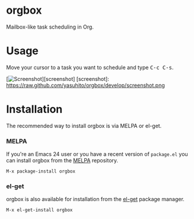 orgbox
======

Mailbox-like task scheduling in Org.


Usage
=====

Move your cursor to a task you want to schedule and type <kbd>C-c C-s</kbd>.

[![Screenshot](https://raw.github.com/yasuhito/orgbox/develop/screenshot.png)][screenshot]
[screenshot]: https://raw.github.com/yasuhito/orgbox/develop/screenshot.png


Installation
============

The recommended way to install orgbox is via MELPA or el-get.

### MELPA

If you're an Emacs 24 user or you have a recent version of
`package.el` you can install orgbox from the
[MELPA](http://melpa.milkbox.net) repository.

`M-x package-install orgbox`

### el-get

orgbox is also available for installation from the
[el-get](https://github.com/dimitri/el-get) package manager.

`M-x el-get-install orgbox`
